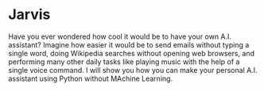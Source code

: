 # Jarvis

Have you ever wondered how cool it would be to have your own A.I. assistant? 
Imagine how easier it would be to send emails without typing a single word, doing Wikipedia searches without opening web browsers, 
and performing many other daily tasks like playing music with the help of a single voice command. 
I will show you how you can make your personal A.I. assistant using Python without MAchine Learning. 
